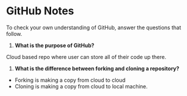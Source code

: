 # GitHub Notes

To check your own understanding of GitHub, answer the questions that follow.

1. **What is the purpose of GitHub?** 

Cloud based repo where user can store all of their code up there.

1. **What is the difference between forking and cloning a repository?** 

* Forking is making a copy from cloud to cloud
* Cloning is making a copy from cloud to local machine. 